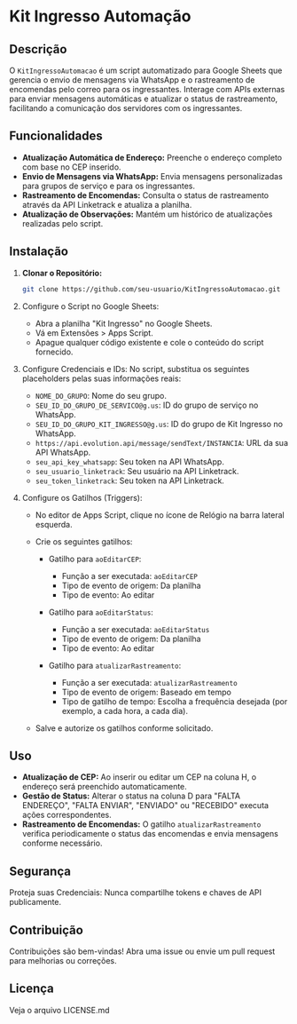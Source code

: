 # Kit Ingresso Automação

## Descrição
O `KitIngressoAutomacao` é um script automatizado para Google Sheets que gerencia o envio de mensagens via WhatsApp e o rastreamento de encomendas pelo correo para os ingressantes. Interage com APIs externas para enviar mensagens automáticas e atualizar o status de rastreamento, facilitando a comunicação dos servidores com os ingressantes.

## Funcionalidades
- **Atualização Automática de Endereço:** Preenche o endereço completo com base no CEP inserido.
- **Envio de Mensagens via WhatsApp:** Envia mensagens personalizadas para grupos de serviço e para os ingressantes.
- **Rastreamento de Encomendas:** Consulta o status de rastreamento através da API Linketrack e atualiza a planilha.
- **Atualização de Observações:** Mantém um histórico de atualizações realizadas pelo script.

## Instalação
1. **Clonar o Repositório:**
   ```bash
   git clone https://github.com/seu-usuario/KitIngressoAutomacao.git
   ```
   
2. Configure o Script no Google Sheets:
   - Abra a planilha "Kit Ingresso" no Google Sheets.
   - Vá em Extensões > Apps Script.
   - Apague qualquer código existente e cole o conteúdo do script fornecido.
   
3. Configure Credenciais e IDs:
   No script, substitua os seguintes placeholders pelas suas informações reais:
   - `NOME_DO_GRUPO`: Nome do seu grupo.
   - `SEU_ID_DO_GRUPO_DE_SERVICO@g.us`: ID do grupo de serviço no WhatsApp.
   - `SEU_ID_DO_GRUPO_KIT_INGRESSO@g.us`: ID do grupo de Kit Ingresso no WhatsApp.
   - `https://api.evolution.api/message/sendText/INSTANCIA`: URL da sua API WhatsApp.
   - `seu_api_key_whatsapp`: Seu token na API WhatsApp.
   - `seu_usuario_linketrack`: Seu usuário na API Linketrack.
   - `seu_token_linketrack`: Seu token na API Linketrack.
   
4. Configure os Gatilhos (Triggers):
   - No editor de Apps Script, clique no ícone de Relógio na barra lateral esquerda.
   - Crie os seguintes gatilhos:
   
     - Gatilho para `aoEditarCEP`:
       - Função a ser executada: `aoEditarCEP`
       - Tipo de evento de origem: Da planilha
       - Tipo de evento: Ao editar
	   
     - Gatilho para `aoEditarStatus`:
       - Função a ser executada: `aoEditarStatus`
       - Tipo de evento de origem: Da planilha
       - Tipo de evento: Ao editar
	   
     - Gatilho para `atualizarRastreamento`:
       - Função a ser executada: `atualizarRastreamento`
       - Tipo de evento de origem: Baseado em tempo
       - Tipo de gatilho de tempo: Escolha a frequência desejada (por exemplo, a cada hora, a cada dia).
	   
   - Salve e autorize os gatilhos conforme solicitado.

## Uso
- **Atualização de CEP:** Ao inserir ou editar um CEP na coluna H, o endereço será preenchido automaticamente.
- **Gestão de Status:** Alterar o status na coluna D para "FALTA ENDEREÇO", "FALTA ENVIAR", "ENVIADO" ou "RECEBIDO" executa ações correspondentes.
- **Rastreamento de Encomendas:** O gatilho `atualizarRastreamento` verifica periodicamente o status das encomendas e envia mensagens conforme necessário.

## Segurança
Proteja suas Credenciais: Nunca compartilhe tokens e chaves de API publicamente.

## Contribuição
Contribuições são bem-vindas! Abra uma issue ou envie um pull request para melhorias ou correções.

## Licença
Veja o arquivo LICENSE.md

